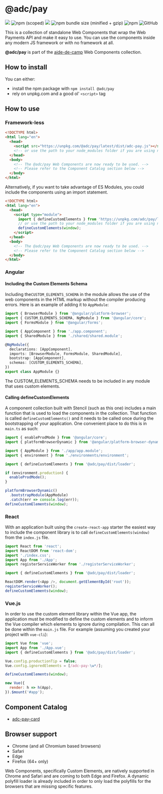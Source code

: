 # @adc/pay

![](https://img.shields.io/badge/-Built%20With%20Stencil-16161d.svg?logo=data%3Aimage%2Fsvg%2Bxml%3Bbase64%2CPD94bWwgdmVyc2lvbj0iMS4wIiBlbmNvZGluZz0idXRmLTgiPz4KPCEtLSBHZW5lcmF0b3I6IEFkb2JlIElsbHVzdHJhdG9yIDE5LjIuMSwgU1ZHIEV4cG9ydCBQbHVnLUluIC4gU1ZHIFZlcnNpb246IDYuMDAgQnVpbGQgMCkgIC0tPgo8c3ZnIHZlcnNpb249IjEuMSIgaWQ9IkxheWVyXzEiIHhtbG5zPSJodHRwOi8vd3d3LnczLm9yZy8yMDAwL3N2ZyIgeG1sbnM6eGxpbms9Imh0dHA6Ly93d3cudzMub3JnLzE5OTkveGxpbmsiIHg9IjBweCIgeT0iMHB4IgoJIHZpZXdCb3g9IjAgMCA1MTIgNTEyIiBzdHlsZT0iZW5hYmxlLWJhY2tncm91bmQ6bmV3IDAgMCA1MTIgNTEyOyIgeG1sOnNwYWNlPSJwcmVzZXJ2ZSI%2BCjxzdHlsZSB0eXBlPSJ0ZXh0L2NzcyI%2BCgkuc3Qwe2ZpbGw6I0ZGRkZGRjt9Cjwvc3R5bGU%2BCjxwYXRoIGNsYXNzPSJzdDAiIGQ9Ik00MjQuNywzNzMuOWMwLDM3LjYtNTUuMSw2OC42LTkyLjcsNjguNkgxODAuNGMtMzcuOSwwLTkyLjctMzAuNy05Mi43LTY4LjZ2LTMuNmgzMzYuOVYzNzMuOXoiLz4KPHBhdGggY2xhc3M9InN0MCIgZD0iTTQyNC43LDI5Mi4xSDE4MC40Yy0zNy42LDAtOTIuNy0zMS05Mi43LTY4LjZ2LTMuNkgzMzJjMzcuNiwwLDkyLjcsMzEsOTIuNyw2OC42VjI5Mi4xeiIvPgo8cGF0aCBjbGFzcz0ic3QwIiBkPSJNNDI0LjcsMTQxLjdIODcuN3YtMy42YzAtMzcuNiw1NC44LTY4LjYsOTIuNy02OC42SDMzMmMzNy45LDAsOTIuNywzMC43LDkyLjcsNjguNlYxNDEuN3oiLz4KPC9zdmc%2BCg%3D%3D&colorA=16161d&style=flat-square)
![npm (scoped)](https://img.shields.io/npm/v/@adc/pay.svg?style=flat-square)
![](https://img.shields.io/travis/com/aide-de-camp/pay/master.svg?style=flat-square)
![npm bundle size (minified + gzip)](https://img.shields.io/bundlephobia/minzip/@adc/pay.svg?style=flat-square)
![npm](https://img.shields.io/npm/dm/@adc/pay.svg?style=flat-square)
![GitHub](https://img.shields.io/github/license/mashape/apistatus.svg?style=flat-square)

This is a collection of standalone Web Components that wrap the Web Payments API and make it easy to use. You can use the components inside any modern JS framework or with no framework at all.

**@adc/pay** is part of the [aide-de-camp](https://github.com/aide-de-camp) Web Components collection.

## How to install

You can either:

- install the npm package with `npm install @adc/pay`
- rely on unpkg.com and a good ol' `<script>` tag

## How to use

### Framework-less

```html
<!DOCTYPE html>
<html lang="en">
  <head>
    <script src="https://unpkg.com/@adc/pay/latest/dist/adc-pay.js"></script>
    <!-- or use the path to your node_modules folder if you are using npm -->
  </head>
  <body>
    <!-- The @adc/pay Web Components are now ready to be used. -->
    <!-- Please refer to the Component Catalog section below -->
  </body>
</html>
```

Alternatively, if you want to take advantage of ES Modules, you could include the components using an import statement.

```html
<!DOCTYPE html>
<html lang="en">
  <head>
    <script type="module">
      import { defineCustomElements } from 'https://unpkg.com/adc/pay/latest/dist/esm/es2017/adc-pay.define.js';
      // or use the path to your node_modules folder if you are using npm
      defineCustomElements(window);
    </script>
  </head>
  <body>
    <!-- The @adc/pay Web Components are now ready to be used. -->
    <!-- Please refer to the Component Catalog section below -->
  </body>
</html>
```

### Angular

#### Including the Custom Elements Schema

Including the`CUSTOM_ELEMENTS_SCHEMA` in the module allows the use of the web components in the HTML markup without the compiler producing errors. Here is an example of adding it to `AppModule`:

```ts
import { BrowserModule } from '@angular/platform-browser';
import { CUSTOM_ELEMENTS_SCHEMA, NgModule } from '@angular/core';
import { FormsModule } from '@angular/forms';

import { AppComponent } from './app.component';
import { SharedModule } from './shared/shared.module';

@NgModule({
  declarations: [AppComponent],
  imports: [BrowserModule, FormsModule, SharedModule],
  bootstrap: [AppComponent],
  schemas: [CUSTOM_ELEMENTS_SCHEMA],
})
export class AppModule {}
```

The CUSTOM_ELEMENTS_SCHEMA needs to be included in any module that uses custom elements.

#### Calling defineCustomElements

A component collection built with Stencil (such as this one) includes a main function that is used to load the components in the collection. That function is called `defineCustomElements()` and it needs to be called once during the bootstrapping of your application. One convenient place to do this is in `main.ts` as such:

```ts
import { enableProdMode } from '@angular/core';
import { platformBrowserDynamic } from '@angular/platform-browser-dynamic';

import { AppModule } from './app/app.module';
import { environment } from './environments/environment';

import { defineCustomElements } from '@adc/pay/dist/loader';

if (environment.production) {
  enableProdMode();
}

platformBrowserDynamic()
  .bootstrapModule(AppModule)
  .catch(err => console.log(err));
defineCustomElements(window);
```

### React

With an application built using the `create-react-app` starter the easiest way to include the component library is to call `defineCustomElements(window)` from the `index.js` file.

```js
import React from 'react';
import ReactDOM from 'react-dom';
import './index.css';
import App from './App';
import registerServiceWorker from './registerServiceWorker';

import { defineCustomElements } from '@adc/pay/dist/loader';

ReactDOM.render(<App />, document.getElementById('root'));
registerServiceWorker();
defineCustomElements(window);
```

### Vue.js

In order to use the custom element library within the Vue app, the application must be modified to define the custom elements and to inform the Vue compiler which elements to ignore during compilation. This can all be done within the `main.js` file. For example (assuming you created your project with `vue-cli`):

```js
import Vue from 'vue';
import App from './App.vue';
import { defineCustomElements } from '@adc/pay/dist/loader';

Vue.config.productionTip = false;
Vue.config.ignoredElements = [/adc-pay-\w*/];

defineCustomElements(window);

new Vue({
  render: h => h(App),
}).$mount('#app');
```

## Component Catalog

- [adc-pay-card](https://github.com/aide-de-camp/pay/tree/master/src/components/card)

## Browser support

- Chrome (and all Chromium based browsers)
- Safari
- Edge
- Firefox (64+ only)

Web Components, specifically Custom Elements, are natively supported in Chrome and Safari and are coming to both Edge and Firefox. A dynamic polyfill loader is already included in order to only load the polyfills for the browsers that are missing specific features.

